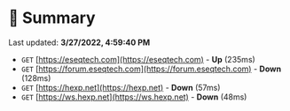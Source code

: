 # 📖 Summary
Last updated: **3/27/2022, 4:59:40 PM**

- `GET` [https://eseqtech.com](https://eseqtech.com) - **Up** (235ms)
- `GET` [https://forum.eseqtech.com](https://forum.eseqtech.com) - **Down** (128ms)
- `GET` [https://hexp.net](https://hexp.net) - **Down** (57ms)
- `GET` [https://ws.hexp.net](https://ws.hexp.net) - **Down** (48ms)
